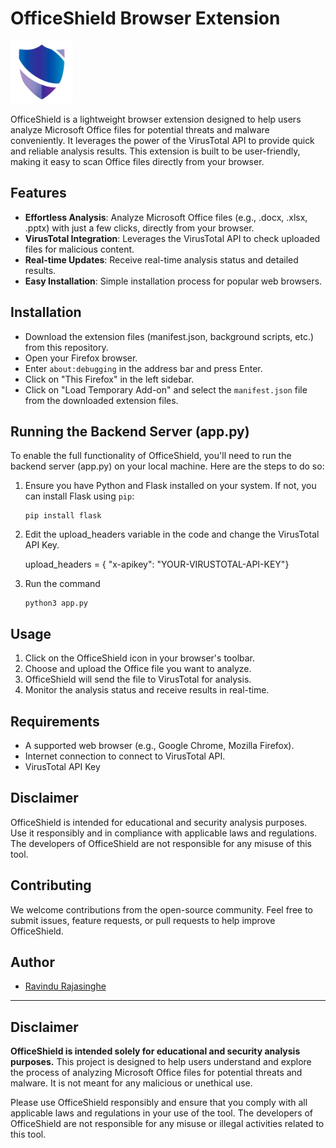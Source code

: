 # OfficeShield Browser Extension

<img src="https://github.com/Random-RR/Office-Shield/blob/main/Extension/icons/icon.png" width="100" height="100" alt="OfficeShield Logo">

OfficeShield is a lightweight browser extension designed to help users analyze Microsoft Office files for potential threats and malware conveniently. It leverages the power of the VirusTotal API to provide quick and reliable analysis results. This extension is built to be user-friendly, making it easy to scan Office files directly from your browser.

## Features

- **Effortless Analysis**: Analyze Microsoft Office files (e.g., .docx, .xlsx, .pptx) with just a few clicks, directly from your browser.
- **VirusTotal Integration**: Leverages the VirusTotal API to check uploaded files for malicious content.
- **Real-time Updates**: Receive real-time analysis status and detailed results.
- **Easy Installation**: Simple installation process for popular web browsers.

## Installation

- Download the extension files (manifest.json, background scripts, etc.) from this repository.
- Open your Firefox browser.
- Enter `about:debugging` in the address bar and press Enter.
- Click on "This Firefox" in the left sidebar.
- Click on "Load Temporary Add-on" and select the `manifest.json` file from the downloaded extension files.

## Running the Backend Server (app.py)

To enable the full functionality of OfficeShield, you'll need to run the backend server (app.py) on your local machine. Here are the steps to do so:

1. Ensure you have Python and Flask installed on your system. If not, you can install Flask using `pip`:

   ```shell
   pip install flask

2. Edit the upload_headers variable in the code and change the VirusTotal API Key.

   upload_headers = { "x-apikey": "YOUR-VIRUSTOTAL-API-KEY"}
   
2. Run the command
   
   ```shell
   python3 app.py

## Usage

1. Click on the OfficeShield icon in your browser's toolbar.
2. Choose and upload the Office file you want to analyze.
3. OfficeShield will send the file to VirusTotal for analysis.
4. Monitor the analysis status and receive results in real-time.

## Requirements

- A supported web browser (e.g., Google Chrome, Mozilla Firefox).
- Internet connection to connect to VirusTotal API.
- VirusTotal API Key

## Disclaimer

OfficeShield is intended for educational and security analysis purposes. Use it responsibly and in compliance with applicable laws and regulations. The developers of OfficeShield are not responsible for any misuse of this tool.

## Contributing

We welcome contributions from the open-source community. Feel free to submit issues, feature requests, or pull requests to help improve OfficeShield.

## Author

- [Ravindu Rajasinghe](https://github.com/Random-RR)

---

## Disclaimer

**OfficeShield is intended solely for educational and security analysis purposes.** This project is designed to help users understand and explore the process of analyzing Microsoft Office files for potential threats and malware. It is not meant for any malicious or unethical use.

Please use OfficeShield responsibly and ensure that you comply with all applicable laws and regulations in your use of the tool. The developers of OfficeShield are not responsible for any misuse or illegal activities related to this tool.

